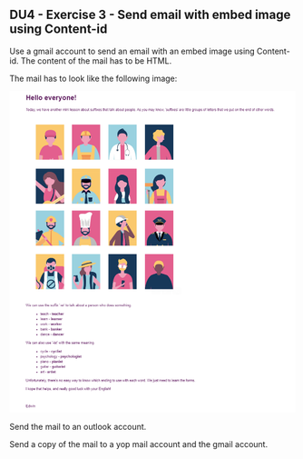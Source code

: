 ## DU4 - Exercise 3 - Send email with embed image using Content-id


Use a gmail account to send an email with an embed image using Content-id. The content of the mail has to be HTML.

The mail has to look like the following image:

![img.png](img.png)

Send the mail to an outlook account.

Send a copy of the mail to a yop mail account and the gmail account. 